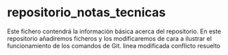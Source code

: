# repositorio_notas_tecnicas
Este fichero contendrá la información básica acerca del repositorio.
En este repositorio añadiremos ficheros y los modificaremos de cara a ilustrar el funcionamiento de los comandos de Git.
linea modificada conflicto resuelto
